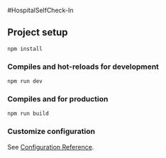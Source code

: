 #HospitalSelfCheck-In

## Project setup
```
npm install
```

### Compiles and hot-reloads for development
```
npm run dev
```

### Compiles and for production
```
npm run build
```

### Customize configuration
See [Configuration Reference](https://cli.vuejs.org/config/).
